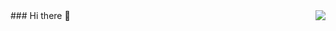 <img align="right" src="https://www.meme-arsenal.com/memes/3f617652c8b3fdb21bcefc67020cb45c.jpg">
### Hi there 👋

<!--
**TrueCebola/TrueCebola** is a ✨ _special_ ✨ repository because its `README.md` (this file) appears on your GitHub profile.

Here are some ideas to get you started:

- 🔭 I’m currently working on ...
- 🌱 I’m currently learning ...
- 👯 I’m looking to collaborate on ...
- 🤔 I’m looking for help with ...
- 💬 Ask me about ...
- 📫 How to reach me: ...
- 😄 Pronouns: ...
- ⚡ Fun fact: ...
-->
